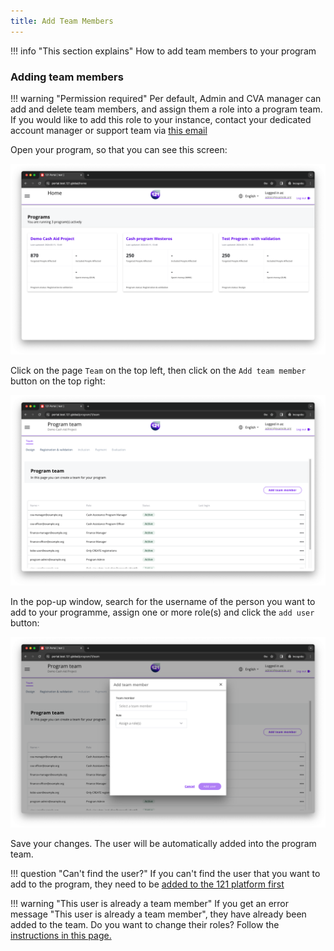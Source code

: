 ```yaml
---
title: Add Team Members
---
```


!!! info "This section explains"
    How to add team members to your program

### Adding team members


!!! warning "Permission required"
    Per default, Admin and CVA manager can add and delete team members, and assign them a role into a program team. If you would like to add this role to your instance, contact your dedicated account manager or support team via <a href="mailto:support@121.global">this email</a>


Open your program, so that you can see this screen:

![Registration phase](../assets/img/ProgramOverview.png)

Click on the page `Team` on the top left, then click on the `Add team member` button on the top right:

![Program Team](../assets/img/ProgramTeam.png)

In the pop-up window, search for the username of the person you want to add to your programme, assign one or more role(s) and click the `add user` button:

![Add Team Member](../assets/img/AddTeamMember.png)

Save your changes. The user will be automatically added into the program team.

!!! question "Can't find the user?"
    If you can't find the user that you want to add to the program, they need to be <a href="../add-users">added to the 121 platform first</a>

!!! warning "This user is already a team member"
    If you get an error message "This user is already a team member", they have already been added to the team. Do you want to change their roles? Follow the <a href="../remove-team-members-program">instructions in this page.</a>

